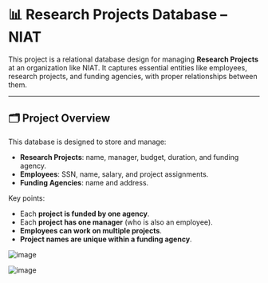 # 📊 Research Projects Database – NIAT

This project is a relational database design for managing **Research Projects** at an organization like NIAT. It captures essential entities like employees, research projects, and funding agencies, with proper relationships between them.

---

## 🗂️ Project Overview

This database is designed to store and manage:
- **Research Projects**: name, manager, budget, duration, and funding agency.
- **Employees**: SSN, name, salary, and project assignments.
- **Funding Agencies**: name and address.

Key points:
- Each **project is funded by one agency**.
- Each **project has one manager** (who is also an employee).
- **Employees can work on multiple projects**.
- **Project names are unique within a funding agency**.

![image](https://github.com/user-attachments/assets/a3fd5ae6-3a16-4f59-bce5-9be4576ffda3)


![image](https://github.com/user-attachments/assets/35ef27dc-0e7f-4f99-8937-d2c166a84d14)


